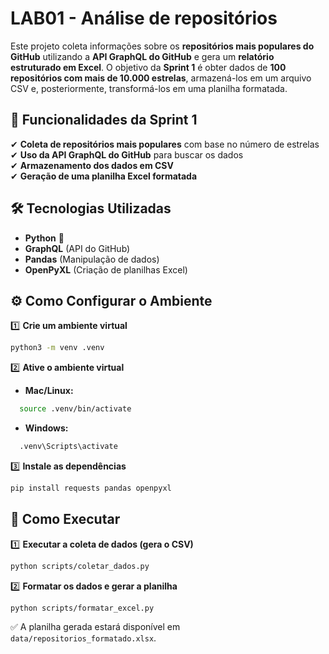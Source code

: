 # LAB01 - Análise de repositórios

Este projeto coleta informações sobre os **repositórios mais populares do GitHub** utilizando a **API GraphQL do GitHub** e gera um **relatório estruturado em Excel**. O objetivo da **Sprint 1** é obter dados de **100 repositórios com mais de 10.000 estrelas**, armazená-los em um arquivo CSV e, posteriormente, transformá-los em uma planilha formatada.

## 📌 Funcionalidades da Sprint 1
✔ **Coleta de repositórios mais populares** com base no número de estrelas  
✔ **Uso da API GraphQL do GitHub** para buscar os dados  
✔ **Armazenamento dos dados em CSV**  
✔ **Geração de uma planilha Excel formatada**  

## 🛠 Tecnologias Utilizadas
- **Python** 🐍  
- **GraphQL** (API do GitHub)  
- **Pandas** (Manipulação de dados)  
- **OpenPyXL** (Criação de planilhas Excel)  


## ⚙️ Como Configurar o Ambiente

1️⃣ **Crie um ambiente virtual**
```bash
python3 -m venv .venv
```

2️⃣ **Ative o ambiente virtual**  
- **Mac/Linux:**  
```bash
  source .venv/bin/activate
```
- **Windows:**  
```bash
  .venv\Scripts\activate
```

3️⃣ **Instale as dependências**
```bash
pip install requests pandas openpyxl
```

## 🚀 Como Executar

1️⃣ **Executar a coleta de dados (gera o CSV)**  
```bash
python scripts/coletar_dados.py
```

2️⃣ **Formatar os dados e gerar a planilha**  
```bash
python scripts/formatar_excel.py
```

✅ A planilha gerada estará disponível em `data/repositorios_formatado.xlsx`.  
